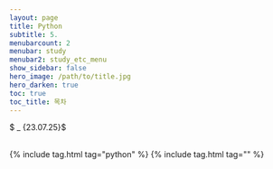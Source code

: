 ```yaml
---
layout: page
title: Python
subtitle: 5.
menubarcount: 2
menubar: study
menubar2: study_etc_menu
show_sidebar: false
hero_image: /path/to/title.jpg
hero_darken: true
toc: true
toc_title: 목차
---
```



$ _ {23.07.25}$<br/><br/>



{% include tag.html tag="python" %}  {% include tag.html tag="" %}